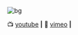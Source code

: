 ![bg][banner]


📺 [youtube][youtube] **|** 
🎥 [vimeo][vimeo] **|** 


[banner]:https://cdn.eventfinda.co.nz/uploads/events/transformed/1380139-608796-34.jpg
[youtube]:https://www.youtube.com/user/Mclawest
[vimeo]:https://vimeo.com/user1315888
